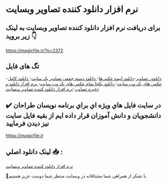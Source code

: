 # نرم افزار دانلود کننده تصاویر وبسایت

## برای دریافت نرم افزار دانلود کننده تصاویر وبسایت به لینک زیر بروید 👇

https://magicfile.ir/?p=2372

## تگ های فایل

-[دانلودر تصاویر](https://magicfile.ir/product/%d9%86%d8%b1%d9%85-%d8%a7%d9%81%d8%b2%d8%a7%d8%b1-%d8%af%d8%a7%d9%86%d9%84%d9%88%d8%af-%da%a9%d9%86%d9%86%d8%af%d9%87-%d8%aa%d8%b5%d8%a7%d9%88%db%8c%d8%b1-%d9%88%d8%a8%d8%b3%d8%a7%db%8c%d8%aa/)-[دانلود انبوه عکس‌ها](https://magicfile.ir/product/%d9%86%d8%b1%d9%85-%d8%a7%d9%81%d8%b2%d8%a7%d8%b1-%d8%af%d8%a7%d9%86%d9%84%d9%88%d8%af-%da%a9%d9%86%d9%86%d8%af%d9%87-%d8%aa%d8%b5%d8%a7%d9%88%db%8c%d8%b1-%d9%88%d8%a8%d8%b3%d8%a7%db%8c%d8%aa/)-[ دانلود دسته جمعی تصاویر یک سایت](https://magicfile.ir/product/%d9%86%d8%b1%d9%85-%d8%a7%d9%81%d8%b2%d8%a7%d8%b1-%d8%af%d8%a7%d9%86%d9%84%d9%88%d8%af-%da%a9%d9%86%d9%86%d8%af%d9%87-%d8%aa%d8%b5%d8%a7%d9%88%db%8c%d8%b1-%d9%88%d8%a8%d8%b3%d8%a7%db%8c%d8%aa/)-[ دانلود کامل عکس های یک وب سایت](https://magicfile.ir/product/%d9%86%d8%b1%d9%85-%d8%a7%d9%81%d8%b2%d8%a7%d8%b1-%d8%af%d8%a7%d9%86%d9%84%d9%88%d8%af-%da%a9%d9%86%d9%86%d8%af%d9%87-%d8%aa%d8%b5%d8%a7%d9%88%db%8c%d8%b1-%d9%88%d8%a8%d8%b3%d8%a7%db%8c%d8%aa/)-[ دانلود یکجا تمام عکس‌ های یک وب سایت](https://magicfile.ir/product/%d9%86%d8%b1%d9%85-%d8%a7%d9%81%d8%b2%d8%a7%d8%b1-%d8%af%d8%a7%d9%86%d9%84%d9%88%d8%af-%da%a9%d9%86%d9%86%d8%af%d9%87-%d8%aa%d8%b5%d8%a7%d9%88%db%8c%d8%b1-%d9%88%d8%a8%d8%b3%d8%a7%db%8c%d8%aa/)-[ نرم افزار دانلود و ذخیره تصاویر](https://magicfile.ir/product/%d9%86%d8%b1%d9%85-%d8%a7%d9%81%d8%b2%d8%a7%d8%b1-%d8%af%d8%a7%d9%86%d9%84%d9%88%d8%af-%da%a9%d9%86%d9%86%d8%af%d9%87-%d8%aa%d8%b5%d8%a7%d9%88%db%8c%d8%b1-%d9%88%d8%a8%d8%b3%d8%a7%db%8c%d8%aa/)-[نرم افزار دانلود کننده تصاویر وبسایت](https://magicfile.ir/product/%d9%86%d8%b1%d9%85-%d8%a7%d9%81%d8%b2%d8%a7%d8%b1-%d8%af%d8%a7%d9%86%d9%84%d9%88%d8%af-%da%a9%d9%86%d9%86%d8%af%d9%87-%d8%aa%d8%b5%d8%a7%d9%88%db%8c%d8%b1-%d9%88%d8%a8%d8%b3%d8%a7%db%8c%d8%aa/)

## ✔️ در سايت فايل هاي ويژه اي براي برنامه نويسان طراحان دانشجويان و دانش آموزان قرار داده ايم از بقيه فايل سايت نيز ديدن فرماييد

https://magicfile.ir


## لينک دانلود اصلي 📥 :

[نرم افزار دانلود کننده تصاویر وبسایت](https://magicfile.ir/product/%d9%86%d8%b1%d9%85-%d8%a7%d9%81%d8%b2%d8%a7%d8%b1-%d8%af%d8%a7%d9%86%d9%84%d9%88%d8%af-%da%a9%d9%86%d9%86%d8%af%d9%87-%d8%aa%d8%b5%d8%a7%d9%88%db%8c%d8%b1-%d9%88%d8%a8%d8%b3%d8%a7%db%8c%d8%aa/) 


🙏با تشکر از همراهي شما مشتاقانه در وبسایت منتظر شما دوست عزیز هستیم

